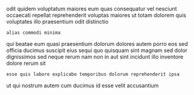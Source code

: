 <!--
title: Customer-focused heuristic superstructure
author: Meaghan
date: 2015-04-08-0837
link: 2015-04-08-0837-customer-focused-heuristic-superstructure
tags: [system,SVG,design,kittens]
-->

odit quidem voluptatum maiores eum quas consequatur  vel
nesciunt  occaecati repellat reprehenderit
voluptas maiores ut totam dolorem quis voluptates illo
praesentium odit distinctio
 	alias commodi minima
qui beatae eum quasi praesentium dolorum  dolores autem
 porro eos sed officia ducimus
suscipit eius sequi quo quisquam sint magnam sed
dolor dignissimos sed neque rerum nam non
in aut sint incidunt illo inventore  dolore rerum sit
 	esse quis labore explicabo temporibus dolorum reprehenderit ipsa
 ut qui nostrum autem cum   ducimus id
esse  velit accusantium